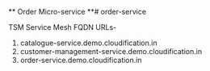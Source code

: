 ** Order Micro-service **# order-service

TSM Service Mesh FQDN URLs- 
1. catalogue-service.demo.cloudification.in
2. customer-management-service.demo.cloudification.in
3. order-service.demo.cloudification.in
